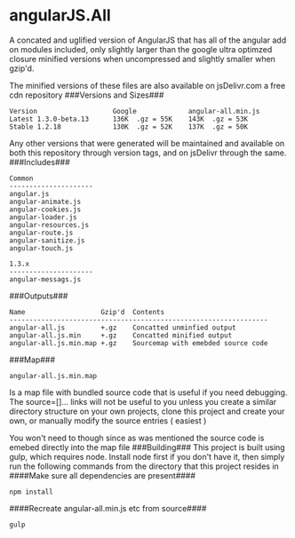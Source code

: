 angularJS.All
=============
A concated and uglified version of AngularJS that has all of the angular add on modules included, only slightly larger than the google ultra optimzed closure minified versions when uncompressed and slightly smaller when gzip'd. 

The minified versions of these files are also available on jsDelivr.com a free cdn repository 
###Versions and Sizes###
```
Version                   Google             angular-all.min.js 
Latest 1.3.0-beta.13      136K  .gz = 55K    143K  .gz = 53K            
Stable 1.2.18             130K  .gz = 52K    137K  .gz = 50K
```
Any other versions that were generated will be maintained and available on both this repository through version tags, and on jsDelivr through the same. 
###Includes###
``` 
Common
---------------------
angular.js
angular-animate.js
angular-cookies.js
angular-loader.js
angular-resources.js
angular-route.js
angular-sanitize.js
angular-touch.js

1.3.x
---------------------
angular-messags.js

```
###Outputs###
```
Name                   Gzip'd  Contents
-----------------------------------------------------------------
angular-all.js         +.gz    Concatted unminfied output 
angular-all.js.min     +.gz    Concatted minified output   
angular-all.js.min.map +.gz    Sourcemap with emebded source code 
```
###Map###
```
angular-all.js.min.map
```
Is a map file with bundled source code that is useful if you need debugging. The source=[]... links will not be useful to you unless you create a similar directory structure on your own projects, clone this project and create your own, or manually modify the source entries ( easiest )

You won't need to though since as was mentioned the source code is emebed directly into the map file
###Building###
This project is built using gulp, which requires node.  Install node first if you don't have it, then simply run the following commands from the directory that this project resides in 
####Make sure all dependencies are present####
```
npm install
```
####Recreate angular-all.min.js etc from source####
```
gulp
```

